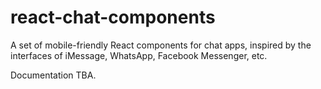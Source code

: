# react-chat-components

A set of mobile-friendly React components for chat apps, inspired by the interfaces of iMessage, WhatsApp, Facebook Messenger, etc.

Documentation TBA.
